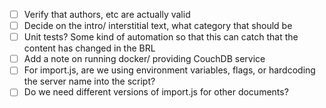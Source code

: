 - [ ] Verify that authors, etc are actually valid
- [ ] Decide on the intro/ interstitial text, what category that should be
- [ ] Unit tests? Some kind of automation so that this can catch that the content has changed in the BRL
- [ ] Add a note on running docker/ providing CouchDB service
- [ ] For import.js, are we using environment variables, flags, or hardcoding the server name into the script?
- [ ] Do we need different versions of import.js for other documents?
